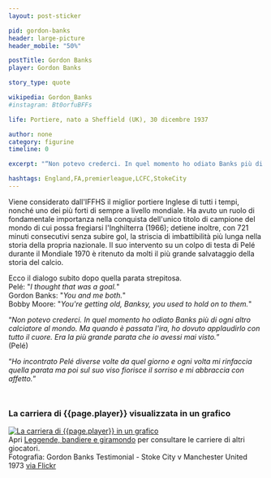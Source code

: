 ```yaml
---
layout: post-sticker

pid: gordon-banks
header: large-picture
header_mobile: "50%"

postTitle: Gordon Banks
player: Gordon Banks

story_type: quote

wikipedia: Gordon_Banks
#instagram: Bt0orfuBFFs

life: Portiere, nato a Sheffield (UK), 30 dicembre 1937

author: none
category: figurine
timeline: 0

excerpt: "“Non potevo crederci. In quel momento ho odiato Banks più di ogni altro calciatore al mondo. Ma quando è passata l'ira, ho dovuto applaudirlo con tutto il cuore. Era la più grande parata che io avessi mai visto.” (Pelé)"

hashtags: England,FA,premierleague,LCFC,StokeCity
---
```

Viene considerato dall'IFFHS il miglior portiere Inglese di tutti i tempi, nonché uno dei più forti di sempre a livello mondiale. Ha avuto un ruolo di fondamentale importanza  nella conquista dell'unico titolo di campione del mondo di cui possa fregiarsi l'Inghilterra (1966); detiene inoltre, con 721 minuti consecutivi senza subire gol, la striscia di imbattibilità più lunga nella storia della propria nazionale. Il suo intervento su un colpo di testa di Pelé durante il Mondiale 1970 è ritenuto da molti il più grande salvataggio della storia del calcio.

Ecco il dialogo subito dopo quella parata strepitosa.  
Pelé: "_I thought that was a goal._"  
Gordon Banks: "_You and me both._"  
Bobby Moore: "_You're getting old, Banksy, you used to hold on to them._"

“_Non potevo crederci. In quel momento ho odiato Banks più di ogni altro calciatore al mondo. Ma quando è passata l'ira, ho dovuto applaudirlo con tutto il cuore. Era la più grande parata che io avessi mai visto._”  
(Pelé)

“_Ho incontrato Pelé diverse volte da quel giorno e ogni volta mi rinfaccia quella parata ma poi sul suo viso fiorisce il sorriso e mi abbraccia con affetto._”


<div style="margin-top: 50px;">
<h3>La carriera di {{page.player}} visualizzata in un grafico</h3>
<a href="/leggende-bandiere-e-giramondo" title="La carriera di {{page.player}} visualizzata in un grafico"><img class="responsive-img w100 border" src="{{site.baseurl}}/assets/pics/careers/{{page.pid}}.png" alt="La carriera di {{page.player}} in un grafico"/></a>
</div>
Apri <a href="/leggende-bandiere-e-giramondo" title="La carriera di {{page.player}} visualizzata in un grafico">Leggende, bandiere e giramondo</a> per consultare le carriere di altri giocatori.

<div class="post-disclaimer">Fotografia: Gordon Banks Testimonial - Stoke City v Manchester United 1973 <a href="https://www.flickr.com/photos/footysphere/3985339760" target="_blank">via Flickr</a>
</div>

